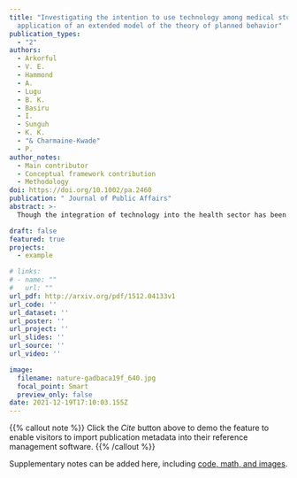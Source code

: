 ```yaml
---
title: "Investigating the intention to use technology among medical students: An
  application of an extended model of the theory of planned behavior"
publication_types:
  - "2"
authors:
  - Arkorful
  - V. E.
  - Hammond
  - A.
  - Lugu
  - B. K.
  - Basiru
  - I.
  - Sunguh
  - K. K.
  - "& Charmaine‐Kwade"
  - P.
author_notes:
  - Main contributor
  - Conceptual framework contribution
  - Methodology
doi: https://doi.org/10.1002/pa.2460
publication: " Journal of Public Affairs"
abstract: >-
  Though the integration of technology into the health sector has been touted as one of the conduits for enhancing efficiency and effectiveness in health and service delivery, research reports of not only a slow pace of adoption, but also medical practitioner's negative tendency regarding technology adoption. Considering that medical students are likely to constitute the future work force to use technology for enhancing accuracy in medical decisions, their intention to use technology constitutes a cardinal factor for guiding the implementation of technology-based initiatives in healthcare settings. By integrating descriptive norm, the study seeks to extend the theory of planned behavior (TPB) to investigate correlates of prospective users' behavioral characteristics relative to technology adoption. A field survey is conducted with 322 medical students from different medical schools undertaking mandatory clinicals in health facilities in Ghana. The structural equation modeling analysis of collected data revealed that, attitude, subjective norm, perceived behavioral control, and descriptive norm, all have significant positive relationship with student's technology adoption intention. The results of data analysis further revealed that, the core TPB constructs contributed 26% of the variance in technology adoption intention whiles the extended variable contributed to increasing the explanation of variance in student's adoption intention to 33%. Hence, the inclusion of descriptive norm increased the explained variance by 7% (ΔR2 = 7%, p < .001). The results confirm the predictive potential and appropriateness of the TPB model. Arising from the empirical results, study implications are discussed.

draft: false
featured: true
projects:
  - example

# links:
# - name: ""
#   url: ""
url_pdf: http://arxiv.org/pdf/1512.04133v1
url_code: ''
url_dataset: ''
url_poster: ''
url_project: ''
url_slides: ''
url_source: ''
url_video: ''

image:
  filename: nature-gadbaca19f_640.jpg
  focal_point: Smart
  preview_only: false
date: 2021-12-19T17:10:03.155Z
---
```

{{% callout note %}}
Click the *Cite* button above to demo the feature to enable visitors to import publication metadata into their reference management software.
{{% /callout %}}

Supplementary notes can be added here, including [code, math, and images](https://wowchemy.com/docs/writing-markdown-latex/).
